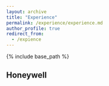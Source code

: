 ```yaml
---
layout: archive
title: "Experience"
permalink: /experience/experience.md
author_profile: true
redirect_from:
  - /expience
---
```


{% include base_path %}

## Honeywell

